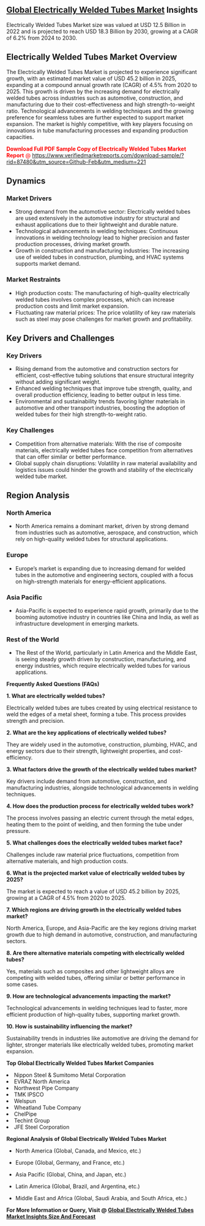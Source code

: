 <h2><a href="https://www.verifiedmarketreports.com/download-sample/?rid=87480&amp;utm_source=Github&amp;utm_medium=221" target="_blank">Global Electrically Welded Tubes Market</a> Insights</h2><p>Electrically Welded Tubes Market size was valued at USD 12.5 Billion in 2022 and is projected to reach USD 18.3 Billion by 2030, growing at a CAGR of 6.2% from 2024 to 2030.</p><p><h2>Electrically Welded Tubes Market Overview</h2> <p>The Electrically Welded Tubes Market is projected to experience significant growth, with an estimated market value of USD 45.2 billion in 2025, expanding at a compound annual growth rate (CAGR) of 4.5% from 2020 to 2025. This growth is driven by the increasing demand for electrically welded tubes across industries such as automotive, construction, and manufacturing due to their cost-effectiveness and high strength-to-weight ratio. Technological advancements in welding techniques and the growing preference for seamless tubes are further expected to support market expansion. The market is highly competitive, with key players focusing on innovations in tube manufacturing processes and expanding production capacities.</p> <p><p><span class=""><span style="color: #ff0000;"><strong>Download Full PDF Sample Copy of Electrically Welded Tubes Market Report</strong> @ </span><a href="https://www.verifiedmarketreports.com/download-sample/?rid=87480&amp;utm_source=Github-Feb&amp;utm_medium=221" target="_blank">https://www.verifiedmarketreports.com/download-sample/?rid=87480&amp;utm_source=Github-Feb&amp;utm_medium=221</a></span></p></p> <h2>Dynamics</h2> <h3>Market Drivers</h3> <ul> <li>Strong demand from the automotive sector: Electrically welded tubes are used extensively in the automotive industry for structural and exhaust applications due to their lightweight and durable nature.</li> <li>Technological advancements in welding techniques: Continuous innovations in welding technology lead to higher precision and faster production processes, driving market growth.</li> <li>Growth in construction and manufacturing industries: The increasing use of welded tubes in construction, plumbing, and HVAC systems supports market demand.</li> </ul> <h3>Market Restraints</h3> <ul> <li>High production costs: The manufacturing of high-quality electrically welded tubes involves complex processes, which can increase production costs and limit market expansion.</li> <li>Fluctuating raw material prices: The price volatility of key raw materials such as steel may pose challenges for market growth and profitability.</li> </ul> <h2>Key Drivers and Challenges</h2> <h3>Key Drivers</h3> <ul> <li>Rising demand from the automotive and construction sectors for efficient, cost-effective tubing solutions that ensure structural integrity without adding significant weight.</li> <li>Enhanced welding techniques that improve tube strength, quality, and overall production efficiency, leading to better output in less time.</li> <li>Environmental and sustainability trends favoring lighter materials in automotive and other transport industries, boosting the adoption of welded tubes for their high strength-to-weight ratio.</li> </ul> <h3>Key Challenges</h3> <ul> <li>Competition from alternative materials: With the rise of composite materials, electrically welded tubes face competition from alternatives that can offer similar or better performance.</li> <li>Global supply chain disruptions: Volatility in raw material availability and logistics issues could hinder the growth and stability of the electrically welded tube market.</li> </ul> <h2>Region Analysis</h2> <h3>North America</h3> <ul> <li>North America remains a dominant market, driven by strong demand from industries such as automotive, aerospace, and construction, which rely on high-quality welded tubes for structural applications.</li> </ul> <h3>Europe</h3> <ul> <li>Europe’s market is expanding due to increasing demand for welded tubes in the automotive and engineering sectors, coupled with a focus on high-strength materials for energy-efficient applications.</li> </ul> <h3>Asia Pacific</h3> <ul> <li>Asia-Pacific is expected to experience rapid growth, primarily due to the booming automotive industry in countries like China and India, as well as infrastructure development in emerging markets.</li> </ul> <h3>Rest of the World</h3> <ul> <li>The Rest of the World, particularly in Latin America and the Middle East, is seeing steady growth driven by construction, manufacturing, and energy industries, which require electrically welded tubes for various applications.</li> </ul> <p><b>Frequently Asked Questions (FAQs)</b></p> <p><b>1. What are electrically welded tubes?</b></p> <p>Electrically welded tubes are tubes created by using electrical resistance to weld the edges of a metal sheet, forming a tube. This process provides strength and precision.</p> <p><b>2. What are the key applications of electrically welded tubes?</b></p> <p>They are widely used in the automotive, construction, plumbing, HVAC, and energy sectors due to their strength, lightweight properties, and cost-efficiency.</p> <p><b>3. What factors drive the growth of the electrically welded tubes market?</b></p> <p>Key drivers include demand from automotive, construction, and manufacturing industries, alongside technological advancements in welding techniques.</p> <p><b>4. How does the production process for electrically welded tubes work?</b></p> <p>The process involves passing an electric current through the metal edges, heating them to the point of welding, and then forming the tube under pressure.</p> <p><b>5. What challenges does the electrically welded tubes market face?</b></p> <p>Challenges include raw material price fluctuations, competition from alternative materials, and high production costs.</p> <p><b>6. What is the projected market value of electrically welded tubes by 2025?</b></p> <p>The market is expected to reach a value of USD 45.2 billion by 2025, growing at a CAGR of 4.5% from 2020 to 2025.</p> <p><b>7. Which regions are driving growth in the electrically welded tubes market?</b></p> <p>North America, Europe, and Asia-Pacific are the key regions driving market growth due to high demand in automotive, construction, and manufacturing sectors.</p> <p><b>8. Are there alternative materials competing with electrically welded tubes?</b></p> <p>Yes, materials such as composites and other lightweight alloys are competing with welded tubes, offering similar or better performance in some cases.</p> <p><b>9. How are technological advancements impacting the market?</b></p> <p>Technological advancements in welding techniques lead to faster, more efficient production of high-quality tubes, supporting market growth.</p> <p><b>10. How is sustainability influencing the market?</b></p> <p>Sustainability trends in industries like automotive are driving the demand for lighter, stronger materials like electrically welded tubes, promoting market expansion.</p> </p><p><strong>Top Global Electrically Welded Tubes Market Companies</strong></p><div data-test-id=""><p><li>Nippon Steel & Sumitomo Metal Corporation</li><li> EVRAZ North America</li><li> Northwest Pipe Company</li><li> TMK IPSCO</li><li> Welspun</li><li> Wheatland Tube Company</li><li> ChelPipe</li><li> Techint Group</li><li> JFE Steel Corporation</li></p><div><strong>Regional Analysis of&nbsp;Global Electrically Welded Tubes Market</strong></div><ul><li dir="ltr"><p dir="ltr">North America&nbsp;(Global, Canada, and Mexico, etc.)</p></li><li dir="ltr"><p dir="ltr">Europe (Global, Germany, and France, etc.)</p></li><li dir="ltr"><p dir="ltr">Asia Pacific&nbsp;(Global, China, and Japan, etc.)</p></li><li dir="ltr"><p dir="ltr">Latin America&nbsp;(Global, Brazil, and Argentina, etc.)</p></li><li dir="ltr">Middle East and Africa&nbsp;(Global, Saudi Arabia, and South Africa, etc.)</li></ul><p><strong>For More Information or Query, Visit @&nbsp;</strong><strong><a href="https://www.verifiedmarketreports.com/product/global-electrically-welded-tubes-market-growth-2019-2024/?utm_source=Github&amp;utm_medium=221" target="_blank">Global Electrically Welded Tubes Market Insights Size And Forecast</a></strong></p></div>
